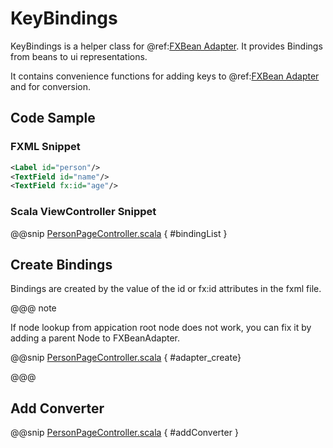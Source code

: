 # KeyBindings

KeyBindings is a helper class for @ref:[FXBean Adapter](fxbean_adapter.md).
It provides Bindings from beans to ui representations.

It contains convenience functions for adding keys to @ref:[FXBean Adapter](fxbean_adapter.md) and for conversion.
## Code Sample

### FXML Snippet
```xml
<Label id="person"/>
<TextField id="name"/>
<TextField fx:id="age"/>

```
### Scala ViewController Snippet

@@snip [PersonPageController.scala](../../../../../demos/tutorial/src/main/scala/com/sfxcode/sapphire/javafx/demo/tutorial/controller/page/PersonPageController.scala) { #bindingList }

## Create Bindings

Bindings are created by the value of the id or fx:id  attributes in the fxml file.

@@@ note

If node lookup from appication root node does not work, you can fix it by adding a parent Node to FXBeanAdapter.

@@snip [PersonPageController.scala](../../../../../demos/tutorial/src/main/scala/com/sfxcode/sapphire/javafx/demo/tutorial/controller/page/PersonPageController.scala) { #adapter_create}

@@@



## Add Converter

@@snip [PersonPageController.scala](../../../../../demos/tutorial/src/main/scala/com/sfxcode/sapphire/javafx/demo/tutorial/controller/page/PersonPageController.scala) { #addConverter }
